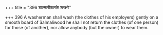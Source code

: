 +++
title = "396 शाल्मलीफलके श्लक्ष्णे"

+++
396	A washerman shall wash (the clothes of his employers) gently on a smooth board of Salmaliwood he shall not return the clothes (of one person) for those (of another), nor allow anybody (but the owner) to wear them.